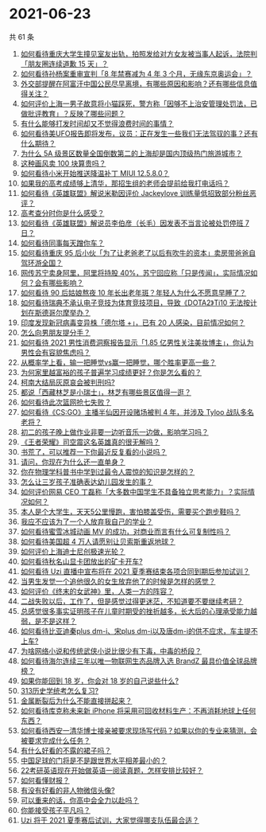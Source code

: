 # 2021-06-23

共 61 条

<!-- BEGIN -->
<!-- 最后更新时间 Wed Jun 23 2021 06:01:55 GMT+0800 (China Standard Time) -->

1. [如何看待重庆大学生撞见室友出轨，拍照发给对方女友被当事人起诉，法院判「朋友圈连续道歉 15
   天」？](https://www.zhihu.com/question/466513016)
2. [如何看待孙杨案重审宣判「8 年禁赛减为 4 年 3
   个月，无缘东京奥运会」？](https://www.zhihu.com/question/466646307)
3. [外交部提醒在阿富汗中国公民尽早离境，有哪些原因和影响？还有哪些信息值得关注？](https://www.zhihu.com/question/466217700)
4. [如何评价上海一男子故意将小猫踩死，警方称「因够不上治安管理处罚法，已做批评教育」？反映了哪些问题？](https://www.zhihu.com/question/466304670)
5. [有什么能够打发时间却又不觉得浪费时间的事情？](https://www.zhihu.com/question/301386253)
6. [如何看待美UFO报告即将发布，议员：正在发生一些我们无法驾驭的事？还有什么期待？](https://www.zhihu.com/question/465771991)
7. [为什么 5A
   级景区数量全国倒数第二的上海却是国内顶级热门旅游城市？](https://www.zhihu.com/question/466381415)
8. [这种画风卖 100 块算贵吗？](https://www.zhihu.com/question/465453498)
9. [如何看待小米开始推送降温补丁 MIUI 12.5.8.0？](https://www.zhihu.com/question/466310277)
10. [如果我的高考成绩够上清华，那招生组的老师会提前给我打电话吗？](https://www.zhihu.com/question/454386015)
11. [如何看待《英雄联盟》解说米勒因评价 Jackeylove
    训练量低招致部分粉丝恶评？](https://www.zhihu.com/question/466123710)
12. [高考查分时你是什么感受？](https://www.zhihu.com/question/466111722)
13. [如何看待《英雄联盟》解说员李伯彦（长毛）因发表不当言论被处罚停班 7
    日？](https://www.zhihu.com/question/466514186)
14. [如何看待同事每天蹭你车？](https://www.zhihu.com/question/63645770)
15. [如何看待重庆 95
    后小伙「为了让老爸老了以后有吹牛的资本」卖房带爸爸自驾环游全国？](https://www.zhihu.com/question/466349378)
16. [网传苏宁卖身阿里，阿里将持股
    40%，苏宁回应称「只是传闻」，实际情况如何？会有哪些影响？](https://www.zhihu.com/question/466571042)
17. [如何看待 90 后姑娘熬夜 10
    年长出老年斑？年轻人为什么不愿意早睡了？](https://www.zhihu.com/question/466328145)
18. [如何看待瑞典不承认电子竞技为体育竞技项目，导致《DOTA2》Ti10
    无法按计划在斯德哥尔摩举办？](https://www.zhihu.com/question/466481205)
19. [印度发现新冠病毒变异株「德尔塔 +」，已有 20
    人感染，目前情况如何？](https://www.zhihu.com/question/466349358)
20. [怎么向男朋友提分手？](https://www.zhihu.com/question/327222167)
21. [如何看待 2021 男性消费洞察报告显示「1.85
    亿男性关注美妆博主」，你认为男性会有容貌焦虑吗？](https://www.zhihu.com/question/466573038)
22. [从概率学上看，输一把睡觉vs赢一把睡觉，哪个胜率更高一些？](https://www.zhihu.com/question/461910176)
23. [为何家里越富裕的孩子普遍学习成绩更好？你是怎么看的？](https://www.zhihu.com/question/450056291)
24. [柯南大结局灰原哀会被判刑吗?](https://www.zhihu.com/question/386040910)
25. [都说「西藏林芝是小瑞士」，林芝有哪些景区值得一逛？](https://www.zhihu.com/question/465538943)
26. [如何看待此次篮网抢七失败？](https://www.zhihu.com/question/466102154)
27. [如何看待《CS:GO》主播半仙因开设赌场被判 4 年，并涉及 Tyloo
    战队多名老将？](https://www.zhihu.com/question/465799818)
28. [初二的孩子晚上做作业非要一边听音乐一边做，影响学习吗？](https://www.zhihu.com/question/421790883)
29. [《王者荣耀》司空震这名英雄真的很无解吗？](https://www.zhihu.com/question/462884750)
30. [书荒了，可以推荐一下你最近反复看的小说吗？](https://www.zhihu.com/question/379247015)
31. [请问，你现在为什么还一直单身？](https://www.zhihu.com/question/457922593)
32. [你在物理学科普书中学到过最令人震惊的知识是怎样的？](https://www.zhihu.com/question/456001315)
33. [怎么让三岁孩子准确表达幼儿园发生的事？](https://www.zhihu.com/question/455057144)
34. [如何评价网易 CEO
    丁磊称「大多数中国学生不具备独立思考能力」？实际情况如何？](https://www.zhihu.com/question/466490549)
35. [本人是个大学生，天天5公里慢跑，害怕膝盖受伤，需要买个跑步鞋吗？](https://www.zhihu.com/question/463950741)
36. [我应不应该为了一个人放弃我自己的学业？](https://www.zhihu.com/question/465220537)
37. [如何看待蜜雪冰城动画 MV 的成功，对商业而言有什么可复制性吗？](https://www.zhihu.com/question/465195632)
38. [如何看待美国超 4 万人请愿别让贝索斯重返地球？](https://www.zhihu.com/question/466270783)
39. [如何评价上海迪士尼创极速光轮？](https://www.zhihu.com/question/445718276)
40. [如何看待秋名山显卡团放出的矿卡开车?](https://www.zhihu.com/question/465645313)
41. [如何看待 Uzi 直播中宣布将在 2021
    夏季赛结束各项合同到期后参加试训？](https://www.zhihu.com/question/465645680)
42. [当男生发觉一个追他很久的女生放弃他了的时候是怎样的感觉？](https://www.zhihu.com/question/266589774)
43. [如何评价《终末的女武神》里，人类一方的阵容？](https://www.zhihu.com/question/326427730)
44. [二战失败以后，工作了，但是感觉过得更迷茫，不知道要不要继续考研？](https://www.zhihu.com/question/460355264)
45. [总感觉很多事实证明孩子在儿童时期受的挫折越多，长大后的心理承受能力越弱，是不是这样？](https://www.zhihu.com/question/266704437)
46. [如何看待比亚迪秦plus dm-i、宋plus
    dm-i以及唐dm-i的供不应求，车主提不上车?](https://www.zhihu.com/question/459492306)
47. [为啥网络小说和传统武侠小说比很少有下毒，中毒的桥段？](https://www.zhihu.com/question/466556670)
48. [如何看待海尔连续三年以唯一物联网生态品牌入选 BrandZ
    最具价值全球品牌榜？](https://www.zhihu.com/question/466497087)
49. [如果你能回到 18 岁，你会对 18 岁的自己说些什么?](https://www.zhihu.com/question/457534440)
50. [313历史学统考怎么复习?](https://www.zhihu.com/question/449165516)
51. [金属断裂后为什么不能直接拼起来？](https://www.zhihu.com/question/34674308)
52. [如何看待库克称未来新 iPhone
    将采用可回收材料生产：不再消耗地球上任何东西？](https://www.zhihu.com/question/466278095)
53. [如何看待西安一清华博士接亲被要求现场写代码？如果以你的专业来猜测，会被要求完成什么任务？](https://www.zhihu.com/question/466165757)
54. [有什么好看的不露的裙子吗？](https://www.zhihu.com/question/449495437)
55. [中国足球的门将是不是跟世界水平相差最小的？](https://www.zhihu.com/question/409596507)
56. [22考研英语现在开始做英语一阅读真题，怎样安排比较好？](https://www.zhihu.com/question/466315395)
57. [如何看懂财报？](https://www.zhihu.com/question/19645090)
58. [有没有好看的非人物微信头像?](https://www.zhihu.com/question/387563344)
59. [可以重来的话，你高中会全力以赴吗？](https://www.zhihu.com/question/463562103)
60. [你能接受孩子平凡吗？](https://www.zhihu.com/question/455639319)
61. [Uzi 将于 2021 夏季赛后试训，大家觉得哪支队伍最合适？](https://www.zhihu.com/question/466298886)

<!-- END -->
